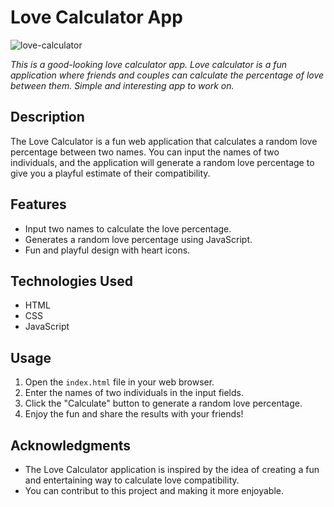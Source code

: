 # Love Calculator App

![love-calculator](https://user-images.githubusercontent.com/72425181/124382212-e4d84e00-dce3-11eb-958a-8d82b6a05426.png)

_This is a good-looking love calculator app. Love calculator is a fun application where friends and couples can calculate the percentage of love between them. Simple and interesting app to work on._

## Description

The Love Calculator is a fun web application that calculates a random love percentage between two names. You can input the names of two individuals, and the application will generate a random love percentage to give you a playful estimate of their compatibility.

## Features

- Input two names to calculate the love percentage.
- Generates a random love percentage using JavaScript.
- Fun and playful design with heart icons.

## Technologies Used

- HTML
- CSS
- JavaScript

## Usage

1. Open the `index.html` file in your web browser.
2. Enter the names of two individuals in the input fields.
3. Click the "Calculate" button to generate a random love percentage.
4. Enjoy the fun and share the results with your friends!

## Acknowledgments

- The Love Calculator application is inspired by the idea of creating a fun and entertaining way to calculate love compatibility.
- You can contribut to this project and making it more enjoyable.
